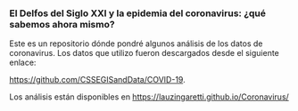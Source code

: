 ### El Delfos del Siglo XXI y la epidemia del coronavirus: ¿qué sabemos ahora mismo?
Este es un repositorio dónde pondré algunos análisis de los datos de coronavirus. 
Los datos que utilizo fueron descargados desde el siguiente enlace: 

https://github.com/CSSEGISandData/COVID-19. 

Los análisis están disponibles en https://lauzingaretti.github.io/Coronavirus/ 

